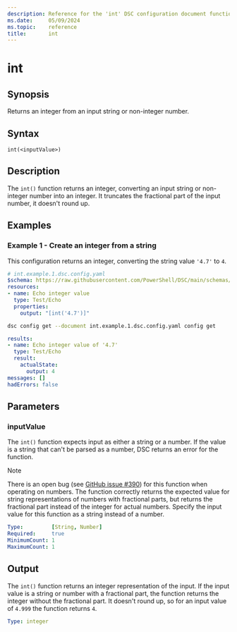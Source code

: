 ```yaml
---
description: Reference for the 'int' DSC configuration document function
ms.date:     05/09/2024
ms.topic:    reference
title:       int
---
```


# int

## Synopsis

Returns an integer from an input string or non-integer number.

## Syntax

```Syntax
int(<inputValue>)
```

## Description

The `int()` function returns an integer, converting an input string or non-integer number into an
integer. It truncates the fractional part of the input number, it doesn't round up.

## Examples

### Example 1 - Create an integer from a string

This configuration returns an integer, converting the string value `'4.7'` to `4`.

```yaml
# int.example.1.dsc.config.yaml
$schema: https://raw.githubusercontent.com/PowerShell/DSC/main/schemas/2024/04/config/document.json
resources:
- name: Echo integer value
  type: Test/Echo
  properties:
    output: "[int('4.7')]"
```

```bash
dsc config get --document int.example.1.dsc.config.yaml config get
```

```yaml
results:
- name: Echo integer value of '4.7'
  type: Test/Echo
  result:
    actualState:
      output: 4
messages: []
hadErrors: false
```

## Parameters

### inputValue

The `int()` function expects input as either a string or a number. If the value is a string that
can't be parsed as a number, DSC returns an error for the function.

> [!NOTE]
> There is an open bug (see [GitHub issue #390][#390]) for this function when operating on numbers.
> The function correctly returns the expected value for string representations of numbers with
> fractional parts, but returns the fractional part instead of the integer for actual numbers.
> Specify the input value for this function as a string instead of a number.

```yaml
Type:         [String, Number]
Required:     true
MinimumCount: 1
MaximumCount: 1
```

## Output

The `int()` function returns an integer representation of the input. If the input value is a string
or number with a fractional part, the function returns the integer without the fractional part. It
doesn't round up, so for an input value of `4.999` the function returns `4`.

```yaml
Type: integer
```

<!-- Link reference definitions -->
[#390]: https://github.com/PowerShell/DSC/issues/390
